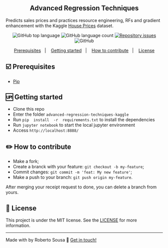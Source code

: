 


<h2 align="center">
	Advanced Regression Techniques
</h2>

<p align="center">

Predicts sales prices and practices resource engineering, RFs and gradient enhancement with the Kaggle [House Prices](https://www.kaggle.com/c/house-prices-advanced-regression-techniques)  dataset.
</p>
<p align="center">
  <img alt="GitHub top language" src="https://img.shields.io/github/languages/top/robertosousa1/advanced-regression-techniques-kaggle.svg">
  
  <img alt="GitHub language count" src="https://img.shields.io/github/languages/count/robertosousa1/advanced-regression-techniques-kaggle.svg">
  
  <a href="https://github.com/robertosousa1/advanced-regression-techniques-kaggle/issues">
    <img alt="Repository issues" src="https://img.shields.io/github/issues/robertosousa1/advanced-regression-techniques-kaggle.svg">
  </a>

  <img alt="GitHub" src="https://img.shields.io/github/license/robertosousa1/advanced-regression-techniques-kaggle.svg">   
</p>

<p align="center">
  <a href="#ballot_box_with_check-prerequisites">Prerequisites</a>&nbsp;&nbsp;&nbsp;|&nbsp;&nbsp;&nbsp;
    <a href="#up-getting-started">Getting started</a>&nbsp;&nbsp;&nbsp;|&nbsp;&nbsp;&nbsp;
  <a href="#pencil2-how-to-contribute">How to contribute</a>&nbsp;&nbsp;&nbsp;|&nbsp;&nbsp;&nbsp;
  <a href="#memo-license">License</a>
</p>

## [](#prerequisites):ballot_box_with_check: Prerequisites
-   [Pip](https://pypi.org/project/pip/)

## [](#getting-started):up: Getting started

-   Clone this repo
-  Enter the folder `advanced-regression-techniques-kaggle`
-  Run `pip  install  -r  requirements.txt` to install the dependencies
-  Run  `jupyter notebook`  to start the local jupyter environment
-  Access  `http://localhost:8888/`

## [](#how-to-contribute):pencil2: How to contribute

-   Make a fork;
-   Create a branck with your feature:  `git checkout -b my-feature`;
-   Commit changes:  `git commit -m 'feat: My new feature'`;
-   Make a push to your branch:  `git push origin my-feature`.

After merging your receipt request to done, you can delete a branch from yours.

## [](#license):memo: License
This project is under the MIT license. See the [LICENSE](https://github.com/robertosousa1/advanced-regression-techniques-kaggle/blob/master/LICENSE)	 for more information.

----------

Made with by Roberto Sousa  👋  [Get in touch!](https://www.linkedin.com/in/robertosousa01/)
